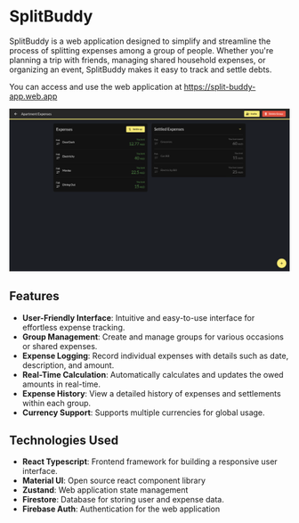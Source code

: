 # SplitBuddy

SplitBuddy is a web application designed to simplify and streamline the process of splitting expenses among a group of people. Whether you're planning a trip with friends, managing shared household expenses, or organizing an event, SplitBuddy makes it easy to track and settle debts.

You can access and use the web application at https://split-buddy-app.web.app

![screenshot of the expense application](https://raw.githubusercontent.com/hkam0006/SplitBuddy_TS/main/assets/screenshot.png?raw=true)

## Features

- **User-Friendly Interface**: Intuitive and easy-to-use interface for effortless expense tracking.
- **Group Management**: Create and manage groups for various occasions or shared expenses.
- **Expense Logging**: Record individual expenses with details such as date, description, and amount.
- **Real-Time Calculation**: Automatically calculates and updates the owed amounts in real-time.
- **Expense History**: View a detailed history of expenses and settlements within each group.
- **Currency Support**: Supports multiple currencies for global usage.

## Technologies Used

- **React Typescript**: Frontend framework for building a responsive user interface.
- **Material UI**: Open source react component library
- **Zustand**: Web application state management
- **Firestore**: Database for storing user and expense data.
- **Firebase Auth**: Authentication for the web application

